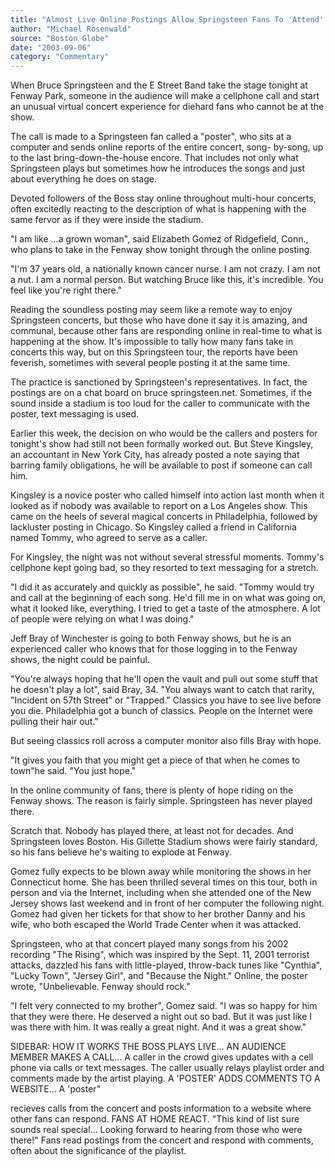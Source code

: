 ```yaml
---
title: "Almost Live Online Postings Allow Springsteen Fans To 'Attend' His Fenway Concerts"
author: "Michael Rosenwald"
source: "Boston Globe"
date: "2003-09-06"
category: "Commentary"
---
```


When Bruce Springsteen and the E Street Band take the stage tonight at Fenway Park, someone in the audience will make a cellphone call and start an unusual virtual concert experience for diehard fans who cannot be at the show.

The call is made to a Springsteen fan called a "poster", who sits at a computer and sends online reports of the entire concert, song- by-song, up to the last bring-down-the-house encore. That includes not only what Springsteen plays but sometimes how he introduces the songs and just about everything he does on stage.

Devoted followers of the Boss stay online throughout multi-hour concerts, often excitedly reacting to the description of what is happening with the same fervor as if they were inside the stadium.

"I am like ...a grown woman", said Elizabeth Gomez of Ridgefield, Conn., who plans to take in the Fenway show tonight through the online posting.

"I'm 37 years old, a nationally known cancer nurse. I am not crazy. I am not a nut. I am a normal person. But watching Bruce like this, it's incredible. You feel like you're right there."

Reading the soundless posting may seem like a remote way to enjoy Springsteen concerts, but those who have done it say it is amazing, and communal, because other fans are responding online in real-time to what is happening at the show. It's impossible to tally how many fans take in concerts this way, but on this Springsteen tour, the reports have been feverish, sometimes with several people posting it at the same time.

The practice is sanctioned by Springsteen's representatives. In fact, the postings are on a chat board on bruce springsteen.net. Sometimes, if the sound inside a stadium is too loud for the caller to communicate with the poster, text messaging is used.

Earlier this week, the decision on who would be the callers and posters for tonight's show had still not been formally worked out. But Steve Kingsley, an accountant in New York City, has already posted a note saying that barring family obligations, he will be available to post if someone can call him.

Kingsley is a novice poster who called himself into action last month when it looked as if nobody was available to report on a Los Angeles show. This came on the heels of several magical concerts in Philadelphia, followed by lackluster posting in Chicago. So Kingsley called a friend in California named Tommy, who agreed to serve as a caller.

For Kingsley, the night was not without several stressful moments. Tommy's cellphone kept going bad, so they resorted to text messaging for a stretch.

"I did it as accurately and quickly as possible", he said. "Tommy would try and call at the beginning of each song. He'd fill me in on what was going on, what it looked like, everything. I tried to get a taste of the atmosphere. A lot of people were relying on what I was doing."

Jeff Bray of Winchester is going to both Fenway shows, but he is an experienced caller who knows that for those logging in to the Fenway shows, the night could be painful.

"You're always hoping that he'll open the vault and pull out some stuff that he doesn't play a lot", said Bray, 34. "You always want to catch that rarity, "Incident on 57th Street" or "Trapped." Classics you have to see live before you die. Philadelphia got a bunch of classics. People on the Internet were pulling their hair out."

But seeing classics roll across a computer monitor also fills Bray with hope.

"It gives you faith that you might get a piece of that when he comes to town"he said. "You just hope."

In the online community of fans, there is plenty of hope riding on the Fenway shows. The reason is fairly simple. Springsteen has never played there.

Scratch that. Nobody has played there, at least not for decades. And Springsteen loves Boston. His Gillette Stadium shows were fairly standard, so his fans believe he's waiting to explode at Fenway.

Gomez fully expects to be blown away while monitoring the shows in her Connecticut home. She has been thrilled several times on this tour, both in person and via the Internet, including when she attended one of the New Jersey shows last weekend and in front of her computer the following night. Gomez had given her tickets for that show to her brother Danny and his wife, who both escaped the World Trade Center when it was attacked.

Springsteen, who at that concert played many songs from his 2002 recording "The Rising", which was inspired by the Sept. 11, 2001 terrorist attacks, dazzled his fans with little-played, throw-back tunes like "Cynthia", "Lucky Town", "Jersey Girl", and "Because the Night." Online, the poster wrote, "Unbelievable. Fenway should rock."

"I felt very connected to my brother", Gomez said. "I was so happy for him that they were there. He deserved a night out so bad. But it was just like I was there with him. It was really a great night. And it was a great show."

SIDEBAR: HOW IT WORKS THE BOSS PLAYS LIVE... AN AUDIENCE MEMBER MAKES A CALL... A caller in the crowd gives updates with a cell phone via calls or text messages. The caller usually relays playlist order and comments made by the artist playing. A 'POSTER' ADDS COMMENTS TO A WEBSITE... A 'poster"

recieves calls from the concert and posts information to a website where other fans can respond. FANS AT HOME REACT. "This kind of list sure sounds real special... Looking forward to hearing from those who were there!" Fans read postings from the concert and respond with comments, often about the significance of the playlist.
